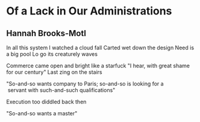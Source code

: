 # Of a Lack in Our Administrations
## Hannah Brooks-Motl
In all this system I watched a cloud fall
Carted wet down the design
Need is a big pool
Lo go its creaturely waves

Commerce came open and bright like a starfuck
"I hear, with great shame for our century"
Last zing on the stairs

"So-and-so wants company to Paris; so-and-so is looking for a
          servant with such-and-such qualifications"

Execution too diddled back then

"So-and-so wants a master"